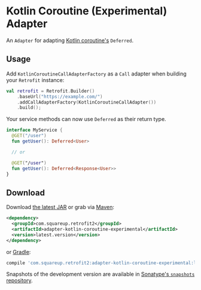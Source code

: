 Kotlin Coroutine (Experimental) Adapter
=======================================

An `Adapter` for adapting [Kotlin coroutine's][1] `Deferred`.


Usage
-----

Add `KotlinCoroutineCallAdapterFactory` as a `Call` adapter when building your `Retrofit` instance:
```kotlin
val retrofit = Retrofit.Builder()
    .baseUrl("https://example.com/")
    .addCallAdapterFactory(KotlinCoroutineCallAdapter())
    .build();
```

Your service methods can now use `Deferred` as their return type.
```kotlin
interface MyService {
  @GET("/user")
  fun getUser(): Deferred<User>

  // or

  @GET("/user")
  fun getUser(): Deferred<Response<User>>
}
```


Download
--------

Download [the latest JAR][2] or grab via [Maven][3]:
```xml
<dependency>
  <groupId>com.squareup.retrofit2</groupId>
  <artifactId>adapter-kotlin-coroutine-experimental</artifactId>
  <version>latest.version</version>
</dependency>
```
or [Gradle][3]:
```groovy
compile 'com.squareup.retrofit2:adapter-kotlin-coroutine-experimental:latest.version'
```

Snapshots of the development version are available in [Sonatype's `snapshots` repository][snap].



 [1]: https://kotlinlang.org/docs/reference/coroutines.html
 [2]: https://search.maven.org/remote_content?g=com.squareup.retrofit2&a=adapter-kotlin-coroutine-experimental&v=LATEST
 [3]: http://search.maven.org/#search%7Cga%7C1%7Cg%3A%22com.squareup.retrofit2%22%20a%3A%22adapter-kotlin-coroutine-experimental%22
 [snap]: https://oss.sonatype.org/content/repositories/snapshots/
